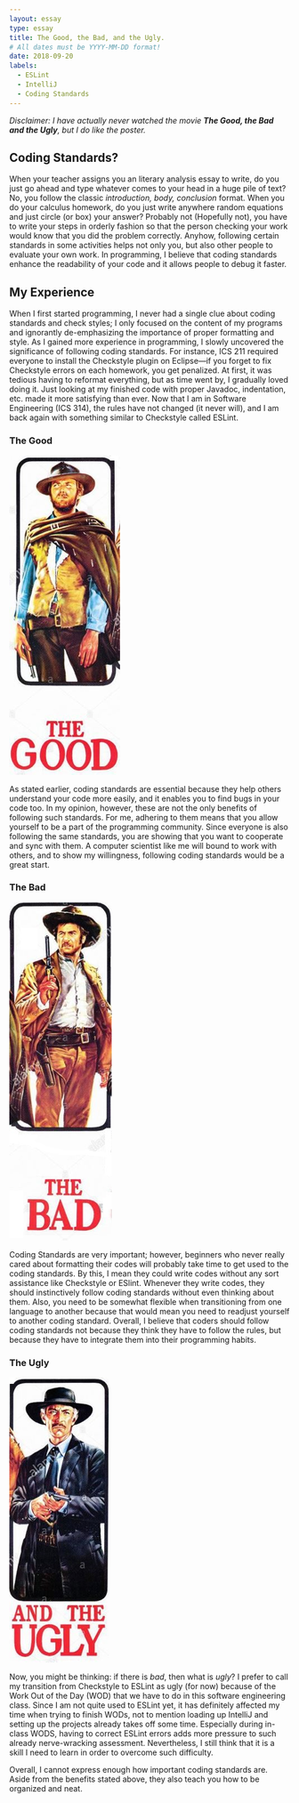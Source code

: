 ```yaml
---
layout: essay
type: essay
title: The Good, the Bad, and the Ugly.
# All dates must be YYYY-MM-DD format!
date: 2018-09-20
labels:
  - ESLint
  - IntelliJ
  - Coding Standards
---
```


*Disclaimer: I have actually never watched the movie **The Good, the Bad and the Ugly**, but I do like the poster.*

## Coding Standards?

When your teacher assigns you an literary analysis essay to write, do you just go ahead and type whatever comes to your head in a huge pile of text? No, you follow the classic *introduction, body, conclusion* format. When you do your calculus homework, do you just write anywhere random equations and just circle (or box) your answer? Probably not (Hopefully not), you have to write your steps in orderly fashion so that the person checking your work would know that you did the problem correctly. Anyhow, following certain standards in some activities helps not only you, but also other people to evaluate your own work. In programming, I believe that coding standards enhance the readability of your code and it allows people to debug it faster.

## My Experience

When I first started programming, I never had a single clue about coding standards and check styles; I only focused on the content of my programs and ignorantly de-emphasizing the importance of proper formatting and style. As I gained more experience in programming, I slowly uncovered the significance of following coding standards. For instance, ICS 211 required everyone to install the Checkstyle plugin on Eclipse—if you forget to fix Checkstyle errors on each homework, you get penalized. At first, it was tedious having to reformat everything, but as time went by, I gradually loved doing it. Just looking at my finished code with proper Javadoc, indentation, etc. made it more satisfying than ever. Now that I am in Software Engineering (ICS 314), the rules have not changed (it never will), and I am back again with something similar to Checkstyle called ESLint.

### The Good

<img class="ui tiny left floated image" src="../images/thegood.JPG">

As stated earlier, coding standards are essential because they help others understand your code more easily, and it enables you to find bugs in your code too. In my opinion, however, these are not the only benefits of following such standards. For me, adhering to them means that you allow yourself to be a part of the programming community. Since everyone is also following the same standards, you are showing that you want to cooperate and sync with them. A computer scientist like me will bound to work with others, and to show my willingness, following coding standards would be a great start.

### The Bad

<img class="ui tiny left floated image" src="../images/thebad.JPG">

Coding Standards are very important; however, beginners who never really cared about formatting their codes will probably take time to get used to the coding standards. By this, I mean they could write codes without any sort assistance like Checkstyle or ESlint. Whenever they write codes, they should instinctively follow coding standards without even thinking about them. Also, you need to be somewhat flexible when transitioning from one language to another because that would mean you need to readjust yourself to another coding standard. Overall, I believe that coders should follow coding standards not because they think they have to follow the rules, but because they have to integrate them into their programming habits.

### The Ugly

<img class="ui tiny left floated image" src="../images/theugly.JPG">

Now, you might be thinking: if there is *bad*, then what is *ugly*? I prefer to call my transition from Checkstyle to ESLint as ugly (for now) because of the Work Out of the Day (WOD) that we have to do in this software engineering class. Since I am not quite used to ESLint yet, it has definitely affected my time when trying to finish WODs, not to mention loading up IntelliJ and setting up the projects already takes off some time. Especially during in-class WODS, having to correct ESLint errors adds more pressure to such already nerve-wracking assessment. Nevertheless, I still think that it is a skill I need to learn in order to overcome such difficulty.

Overall, I cannot express enough how important coding standards are. Aside from the benefits stated above, they also teach you how to be organized and neat.

